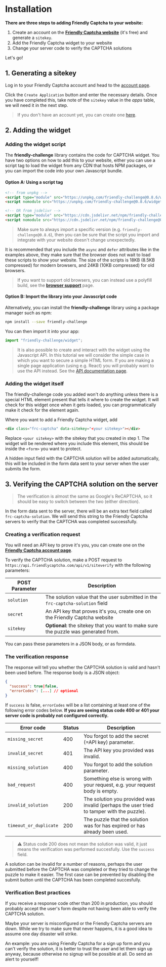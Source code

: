 # Installation

**There are three steps to adding Friendly Captcha to your website:**

1. Create an account on the [**Friendly Captcha website**](https://friendlycaptcha.com) (it's free) and generate a `sitekey`.
2. Add the Friendly Captcha widget to your website
3. Change your server code to verify the CAPTCHA solutions

Let's go!

## 1. Generating a sitekey
Log in to your Friendly Captcha account and head to the [account page](https://friendlycaptcha.com/signup).

Click the `Create Application` button and enter the necessary details. Once you have completed this, take note of the `sitekey` value in the *apps* table, we will need it in the next step.

> If you don't have an account yet, you can create one [here](https://friendlycaptcha.com/signup). 

## 2. Adding the widget


### Adding the widget script

The **friendly-challenge** library contains the code for CAPTCHA widget. You have two options on how to add this to your website, either you can use a script tag to load the widget from any CDN that hosts NPM packages, or you can import the code into your own Javascript bundle.

#### Option A: Using a script tag

```html
<!-- from unpkg -->
<script type="module" src="https://unpkg.com/friendly-challenge@0.8.6/widget.module.min.js" async defer></script>
<script nomodule src="https://unpkg.com/friendly-challenge@0.8.6/widget.min.js" async defer></script>

<!-- OR from jsdelivr -->
<script type="module" src="https://cdn.jsdelivr.net/npm/friendly-challenge@0.8.6/widget.module.min.js" async defer></script>
<script nomodule src="https://cdn.jsdelivr.net/npm/friendly-challenge@0.8.6/widget.min.js" async defer></script>
```

> Make sure to always import a specific version (e.g. `friendly-challenge@0.8.6`), then you can be sure that the script you import and integrate with your website doesn't change unexpectedly.

It is recommended that you include the `async` and `defer` attributes like in the examples above, they make sure that the browser does not wait to load these scripts to show your website. The size of the scripts is 18KB (8.5KB compressed) for modern browsers, and 24KB (10KB compressed) for old browsers.

> If you want to support old browsers, you can instead use a polyfill build, see the [**browser support**](browser_support?id=polyfills) page.

#### Option B: Import the library into your Javascript code
Alternatively, you can install the **friendly-challenge** library using a package manager such as npm:
```bash
npm install --save friendly-challenge
```

You can then import it into your app:
```javascript
import "friendly-challenge/widget";
```

> It is also possible to create and interact with the widget using the Javascript API. In this tutorial we will consider the simple case in which you want to secure a simple HTML form. If you are making a single page application (using e.g. React) you will probably want to use the API instead. See the [API documentation page]("/api).

### Adding the widget itself

The friendly-challenge code you added won't do anything unless there is a special HTML element present that tells it where to create the widget. It will check for this widget once when it gets loaded, you can programmatically make it check for the element again.

Where you want to add a Friendly Captcha widget, add
```html
<div class="frc-captcha" data-sitekey="<your sitekey>"></div>
```
Replace `<your sitekey>` with the sitekey that you created in step 1. The widget will be rendered where you include this element, this should be inside the `<form>` you want to protect.

A hidden input field with the CAPTCHA solution will be added automatically, this will be included in the form data sent to your server when the user submits the form.

## 3. Verifying the CAPTCHA solution on the server

> The verification is almost the same as Google's ReCAPTCHA, so it should be easy to switch between the two (either direction).

In the form data sent to the server, there will be an extra text field called `frc-captcha-solution`. We will send this string to the Friendly Captcha servers to verify that the CAPTCHA was completed successfully.

### Creating a verification request
You will need an API key to prove it's you, you can create one on the [**Friendly Captcha account page**](https://friendlycaptcha.com/account).

To verify the CAPTCHA solution, make a POST request to `https://api.friendlycaptcha.com/api/v1/siteverify` with the following parameters:

| POST Parameter | Description                                         |
|----------------|-----------------------------------------------------|
| `solution`       | The solution value that the user submitted in the `frc-captcha-solution` field         |
| `secret`         | An API key that proves it's you, create one on the Friendly Captcha website |
| `sitekey`        | **Optional:** the sitekey that you want to make sure the puzzle was generated from. |

You can pass these parameters in a JSON body, or as formdata.

### The verification response

The response will tell you whether the CAPTCHA solution is valid and hasn't been used before. The response body is a JSON object:

```JSON
{
  "success": true|false,
  "errorCodes": [...] // optional
}
```

If `success` is false, `errorCodes` will be a list containing at least one of the following error codes below. **If you are seeing status code 400 or 401 your server code is probably not configured correctly.**


| Error code   | Status |Description |
|----------------|----------|-------------------------------------------|
| `missing_secret`       | 400 | You forgot to add the secret (=API key) parameter. |
| `invalid_secret`       | 401 | The API key you provided was invalid. |
| `missing_solution` | 400 | You forgot to add the solution parameter. |
| `bad_request` | 400 | Something else is wrong with your request, e.g. your request body is empty. |
| `invalid_solution` | 200 | The solution you provided was invalid (perhaps the user tried to tamper with the puzzle). |
| `timeout_or_duplicate` | 200 | The puzzle that the solution was for has expired or has already been used. |


> ⚠️ Status code 200 does not mean the solution was valid, it just means the verification was performed succesfully. Use the `success` field.

A solution can be invalid for a number of reasons, perhaps the user submitted before the CAPTCHA was completed or they tried to change the puzzle to make it easier. The first case can be prevented by disabling the submit button until the CAPTCHA has been completed succesfully.

### Verification Best practices
If you receive a response code other than 200 in production, you should probably accept the user's form despite not having been able to verify the CAPTCHA solution.

Maybe your server is misconfigured or the Friendly Captcha servers are down. While we try to make sure that never happens, it is a good idea to assume one day disaster will strike.

An example: you are using Friendly Captcha for a sign up form and you can't verify the solution, it is better to trust the user and let them sign up anyway, because otherwise no signup will be possible at all. Do send an alert to yourself!
